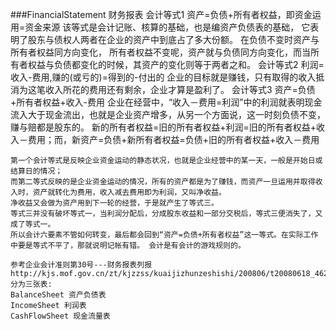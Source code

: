 ###FinancialStatement 财务报表
    会计等式1 资产=负债+所有者权益，即资金运用=资金来源
        该等式是会计记账、核算的基础，也是编资产负债表的基础，
        它表明了股东与债权人两者在企业的资产中到底占了多大份额。
        在负债不变时资产与所有者权益同方向变化，
        所有者权益不变呢，资产就与负债同方向变化，而当所有者权益与负债都变化的时候，其资产的变化则等于两者之和。
    会计等式2 利润=收入-费用,赚的(或亏的)=得到的-付出的
        企业的目标就是赚钱，只有取得的收入抵消为这笔收入所花的费用还有剩余，企业才算是盈利了。
    会计等式3 资产=负债+所有者权益+收入-费用
        企业在经营中，“收入－费用=利润”中的利润就表明现金流入大于现金流出，也就是企业资产增多，从另一个方面说，这一时刻负债不变，赚与赔都是股东的。
        新的所有者权益=旧的所有者权益+利润=旧的所有者权益+收入－费用；而，新资产=负债+新所有者权益=负债+旧的所有者权益+收入－费用
    
    第一个会计等式是反映企业资金运动的静态状况，也就是企业经营中的某一天，一般是开始日或结算日的情况；
    而第二等式反映的是企业资金运动的情况，所有的资产都是为了赚钱，而资产一旦运用并取得收入时，资产就转化为费用，收入减去费用即为利润，又叫净收益。
    净收益又会做为资产用到下一轮的经营，于是就产生了等式三。
    等式三并没有破坏等式一，当利润分配后，分成股东收益和一部分交税后，等式三便消失了，又成了等式一。
    所以会计六要素不管如何转变，最后都会回到“资产=负债+所有者权益”这一等式。在实际工作中要是等式不平了，那就说明记帐有错。 会计是有会计的游戏规则的。    

    参考企业会计准则第30号---财务报表列报 
    http://kjs.mof.gov.cn/zt/kjzzss/kuaijizhunzeshishi/200806/t20080618_46218.htm
    分为三张表:
    BalanceSheet 资产负债表
    IncomeSheet 利润表
    CashFlowSheet 现金流量表
